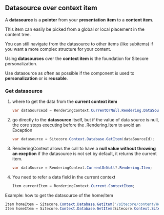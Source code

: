 ## Datasource over context item

A **datasource** is a **pointer** from your **presentation item** to a **content item**.

This item can easily be picked from a global or local placement in the content tree.

You can still navigate from the datasource to other items (like subitems) if you want a more complex structure for your content.

Using **datasources** over the **context item** is the foundation for Sitecore personalization.

Use datasource as often as possible if the component is used to **personalization** or is **reusable**.

### Get datasource

1. where to get the data from the **current context item**

    ```csharp 
    var dataSourceId = RenderingContext.CurrentOrNull.Rendering.DataSource; 
    ```

2. go directly to the **datasource** itself, but if the value of data source is null, the core stops executing before the .Rendering.Item to avoid an Exception

    ```csharp
    var datasource = Sitecore.Context.Database.GetItem(dataSourceId); 
    ```

3. RenderingContext allows the call to have a **null value without throwing an exeption** if the datasource is not set by default, it returns the current item.

    ```csharp
    var dataSource = RenderingContext.CurrentOrNull?.Rendering.Item;
    ```

4. You need to refer a data field in the current context

    ```csharp
    Item currentItem = RenderingContext.Current.ContextItem;
    ```

Example: how to get the datasource of the home/item

```csharp
Item homeItem = Sitecore.Context.Database.GetItem("/sitecore/content/Home");
Item homeItem = Sitecore.Context.Database.GetItem(Sitecore.Context.Site.StartPath);
````